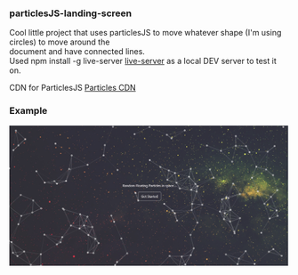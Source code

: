 ### particlesJS-landing-screen  
  
Cool little project that uses particlesJS to move whatever shape (I'm using circles) to move around the  
document and have connected lines.  
Used npm install -g live-server [live-server](https://www.npmjs.com/package/live-server) as a local DEV 
server to test it on. 

CDN for ParticlesJS [Particles CDN](https://cdn.jsdelivr.net/particles.js/2.0.0/particles.min.js)  
  
### Example
![alt text](https://github.com/abenjamin1313/particlesJS-landing-screen/blob/master/thumbnail.png)
